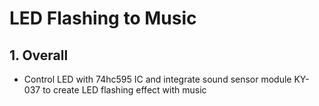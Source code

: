 # LED Flashing to Music
## 1. Overall
  - Control LED with 74hc595 IC and integrate sound sensor module KY-037 to create LED flashing effect with music
